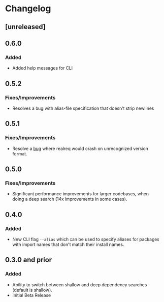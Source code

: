 # Changelog

## [unreleased]

## 0.6.0
### Added
- Added help messages for CLI

## 0.5.2
### Fixes/Improvements
- Resolves a bug with alias-file specification that doesn't strip newlines

## 0.5.1
### Fixes/Improvements
- Resolve a [bug](https://github.com/Calder-Ty/realreq/issues/11) where realreq would crash on
unrecognized version format.

## 0.5.0
### Fixes/Improvements
- Significant performance improvements for larger codebases, when doing a deep search (14x improvements in some cases).

## 0.4.0
### Added

- New CLI flag `--alias` which can be used to specify aliases for packages with import names that
don't match their install names.

## 0.3.0 and prior
### Added

- Ability to switch between shallow and deep dependency searches (default is shallow).
- Initial Beta Release

